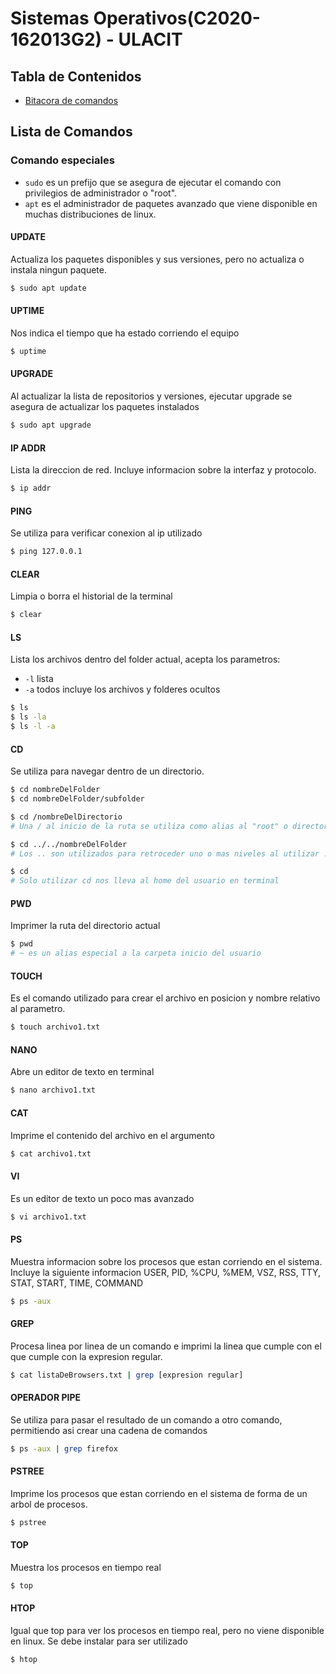 # Sistemas Operativos(C2020-162013G2) - ULACIT

## Tabla de Contenidos
- [Bitacora de comandos](#lista-de-comandos)

## Lista de Comandos

### Comando especiales
- `sudo` es un prefijo que se asegura de ejecutar el comando con privilegios de administrador o "root".
- `apt` es el administrador de paquetes avanzado que viene disponible en muchas distribuciones de linux.

#### UPDATE
Actualiza los paquetes disponibles y sus versiones, pero no actualiza o instala ningun paquete.
```bash
$ sudo apt update
```

#### UPTIME
Nos indica el tiempo que ha estado corriendo el equipo
```bash
$ uptime
```

#### UPGRADE
Al actualizar la lista de repositorios y versiones, ejecutar upgrade se asegura de actualizar los paquetes instalados
```bash
$ sudo apt upgrade
```

#### IP ADDR
Lista la direccion de red. Incluye informacion sobre la interfaz y protocolo.
```bash
$ ip addr
```

#### PING
Se utiliza para verificar conexion al ip utilizado
```bash
$ ping 127.0.0.1
```

#### CLEAR
Limpia o borra el historial de la terminal
```bash
$ clear
```

#### LS
Lista los archivos dentro del folder actual, acepta los parametros:
- `-l` lista
- `-a` todos incluye los archivos y folderes ocultos
```bash
$ ls
$ ls -la
$ ls -l -a
```

#### CD
Se utiliza para navegar dentro de un directorio.
```bash
$ cd nombreDelFolder
$ cd nombreDelFolder/subfolder

$ cd /nombreDelDirectorio
# Una / al inicio de la ruta se utiliza como alias al "root" o directorio raiz principal.

$ cd ../../nombreDelFolder
# Los .. son utilizados para retroceder uno o mas niveles al utilizar ../../

$ cd
# Solo utilizar cd nos lleva al home del usuario en terminal
```

#### PWD
Imprimer la ruta del directorio actual
```bash
$ pwd
# ~ es un alias especial a la carpeta inicio del usuario
```

#### TOUCH
Es el comando utilizado para crear el archivo en posicion y nombre relativo al parametro.
```bash
$ touch archivo1.txt
```

#### NANO
Abre un editor de texto en terminal
```bash
$ nano archivo1.txt
```

#### CAT
Imprime el contenido del archivo en el argumento
```bash
$ cat archivo1.txt
```

#### VI
Es un editor de texto un poco mas avanzado
```bash
$ vi archivo1.txt
```

#### PS
Muestra informacion sobre los procesos que estan corriendo en el sistema. Incluye la siguiente informacion USER, PID, %CPU, %MEM, VSZ, RSS, TTY, STAT, START, TIME, COMMAND
```bash
$ ps -aux
```

#### GREP
Procesa linea por linea de un comando e imprimi la linea que cumple con el que cumple con la expresion regular.
```bash
$ cat listaDeBrowsers.txt | grep [expresion regular]
```

#### OPERADOR PIPE
Se utiliza para pasar el resultado de un comando a otro comando, permitiendo asi crear una cadena de comandos
```bash
$ ps -aux | grep firefox
```

#### PSTREE
Imprime los procesos que estan corriendo en el sistema de forma de un arbol de procesos.
```bash
$ pstree
```

#### TOP
Muestra los procesos en tiempo real
```bash
$ top
```

#### HTOP
Igual que top para ver los procesos en tiempo real, pero no viene disponible en linux. Se debe instalar para ser utilizado
```bash
$ htop
```


